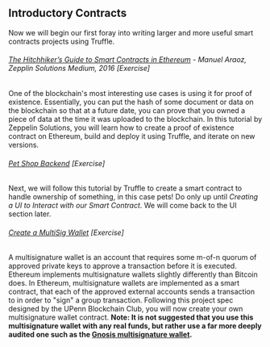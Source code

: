 ## Introductory Contracts

Now we will begin our first foray into writing larger and more useful smart contracts projects using Truffle.

###### [The Hitchhiker’s Guide to Smart Contracts in Ethereum](https://blog.zeppelin.solutions/the-hitchhikers-guide-to-smart-contracts-in-ethereum-848f08001f05) - Manuel Araoz, Zepplin Solutions Medium, 2016 \[Exercise\]

One of the blockchain's most interesting use cases is using it for proof of existence.  Essentially, you can put the hash of some document or data on the blockchain so that at a future date, you can prove that you owned a piece of data at the time it was uploaded to the blockchain.  In this tutorial by Zeppelin Solutions, you will learn how to create a proof of existence contract on Ethereum, build and deploy it using Truffle, and iterate on new versions.

###### [Pet Shop Backend](http://truffleframework.com/tutorials/pet-shop) \[Exercise\]

Next, we will follow this tutorial by Truffle to create a smart contract to handle ownership of something, in this case pets!  Do only up until _Creating a UI to Interact with our Smart Contract_.  We will come back to the UI section later.

###### [Create a MultiSig Wallet](https://docs.google.com/document/d/1AWLSGX44h5UdtlPHNY3goIe9YqPgJjaXzbEw5Y390Jw/edit) \[Exercise\]

A multisignature wallet is an account that requires some m-of-n quorum of approved private keys to approve a transaction before it is executed.  Ethereum implements multisignature wallets slightly differently than Bitcoin does.  In Ethereum, multisignature wallets are implemented as a smart contract, that each of the approved external accounts sends a transaction to in order to "sign" a group transaction.  Following this project spec designed by the UPenn Blockchain Club, you will now create your own multisignature wallet contract.  **Note: It is not suggested that you use this multisignature wallet with any real funds, but rather use a far more deeply audited one such as the **[**Gnosis multisignature wallet**](https://wallet.gnosis.pm)**.**

